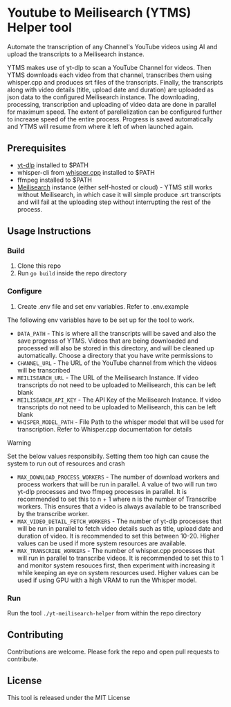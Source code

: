 # Youtube to Meilisearch (YTMS) Helper tool
Automate the transcription of any Channel's YouTube videos using AI and upload the transcripts to a Meilisearch instance.

YTMS makes use of yt-dlp to scan a YouTube Channel for videos. Then YTMS downloads each video from that channel, transcribes them using whisper.cpp and produces srt files of the transcripts. Finally, the transcripts along with video details (title, upload date and duration) are uploaded as json data to the configured Meilisearch instance. The downloading, processing, transcription and uploading of video data are done in parallel for maximum speed. The extent of parellelization can be configured further to increase speed of the entire process. Progress is saved automatically and YTMS will resume from where it left of when launched again.



## Prerequisites
- [yt-dlp](github.com/yt-dlp/yt-dlp) installed to $PATH
- whisper-cli from [whisper.cpp](https://github.com/ggml-org/whisper.cpp) installed to $PATH
- ffmpeg installed to $PATH
- [Meilisearch](https://www.meilisearch.com/) instance (either self-hosted or cloud) - YTMS still works without Meilisearch, in which case it will simple produce .srt transcripts and will fail at the uploading step without interrupting the rest of the process.

## Usage Instructions

### Build
1. Clone this repo
2. Run `go build` inside the repo directory

### Configure
1. Create .env file and set env variables. Refer to .env.example

The following env variables have to be set up for the tool to work.
 - `DATA_PATH` - This is where all the transcripts will be saved and also the save progress of YTMS. Videos that are being downloaded and processed will also be stored in this directory, and will be cleaned up automatically. Choose a directory that you have write permissions to
 - `CHANNEL_URL` - The URL of the YouTube channel from which the videos will be transcribed
 - `MEILISEARCH_URL` - The URL of the Meilisearch Instance. If video transcripts do not need to be uploaded to Meilisearch, this can be left blank
 - `MEILISEARCH_API_KEY` - The API Key of the Meilisearch Instance. If video transcripts do not need to be uploaded to Meilisearch, this can be left blank
 - `WHISPER_MODEL_PATH` - File Path to the whisper model that will be used for transcription. Refer to Whisper.cpp documentation for details

> [!warning]
> Set the below values responsibily. Setting them too high can cause the system to run out of resources and crash
 - `MAX_DOWNLOAD_PROCESS_WORKERS` - The number of download workers and process workers that will be run in parallel. A value of two will run two yt-dlp processes and two ffmpeg processes in parallel. It is recommended to set this to n + 1 where n is the number of Transcribe workers. This ensures that a video is always available to be transcribed by the transcribe worker.
 - `MAX_VIDEO_DETAIL_FETCH_WORKERS` - The number of yt-dlp processes that will be run in parallel to fetch video details such as title, upload date and duration of video. It is recommended to set this between 10-20. Higher values can be used if more system resources are available.
 - `MAX_TRANSCRIBE_WORKERS` - The number of whisper.cpp processes that will run in parallel to transcribe videos. It is recommended to set this to 1 and monitor system resouces first, then experiment with increasing it while keeping an eye on system resources used. Higher values can be used if using GPU with a high VRAM to run the Whisper model.

### Run

Run the tool `./yt-meilisearch-helper` from within the repo directory

## Contributing
Contributions are welcome. Please fork the repo and open pull requests to contribute.

## License
This tool is released under the MIT License
